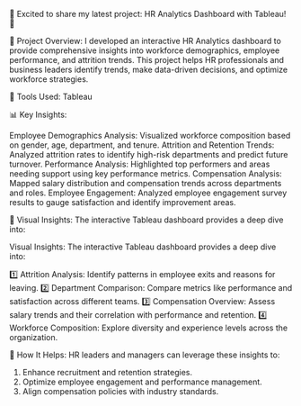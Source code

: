 🚀 Excited to share my latest project: HR Analytics Dashboard with Tableau! 🚀

🌟 Project Overview: I developed an interactive HR Analytics dashboard to provide comprehensive insights into workforce demographics, employee performance, and attrition trends. This project helps HR professionals and business leaders identify trends, make data-driven decisions, and optimize workforce strategies.

🔧 Tools Used: Tableau

📊 Key Insights:

Employee Demographics Analysis: Visualized workforce composition based on gender, age, department, and tenure.
Attrition and Retention Trends: Analyzed attrition rates to identify high-risk departments and predict future turnover.
Performance Analysis: Highlighted top performers and areas needing support using key performance metrics.
Compensation Analysis: Mapped salary distribution and compensation trends across departments and roles.
Employee Engagement: Analyzed employee engagement survey results to gauge satisfaction and identify improvement areas.

🔎 Visual Insights: The interactive Tableau dashboard provides a deep dive into:

Visual Insights: The interactive Tableau dashboard provides a deep dive into:

1️⃣ Attrition Analysis: Identify patterns in employee exits and reasons for leaving.
2️⃣ Department Comparison: Compare metrics like performance and satisfaction across different teams.
3️⃣ Compensation Overview: Assess salary trends and their correlation with performance and retention.
4️⃣ Workforce Composition: Explore diversity and experience levels across the organization.

🎯 How It Helps: HR leaders and managers can leverage these insights to:

1. Enhance recruitment and retention strategies.
2. Optimize employee engagement and performance management.
3. Align compensation policies with industry standards.
